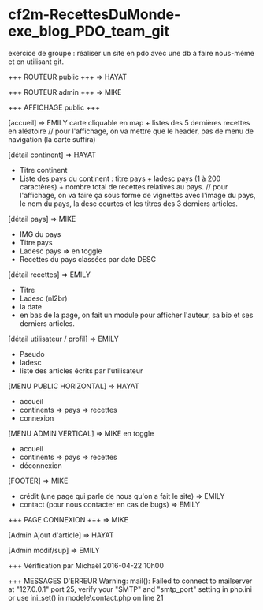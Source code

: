 # cf2m-RecettesDuMonde-exe_blog_PDO_team_git
exercice de groupe : réaliser un site en pdo avec une db à faire nous-même et en utilisant git. 

+++ ROUTEUR public +++
=> HAYAT

+++ ROUTEUR admin +++
=> MIKE

+++ AFFICHAGE public +++

[accueil] => EMILY
carte cliquable en map + listes des 5 dernières recettes en aléatoire
// pour l'affichage, on va mettre que le header, pas de menu de navigation (la carte suffira)

[détail continent] => HAYAT
- Titre continent 
- Liste des pays du continent : titre pays + ladesc pays (1 à 200 caractères) + nombre total de recettes relatives au pays.
// pour l'affichage, on va faire ça sous forme de vignettes avec l'image du pays, le nom du pays, la desc courtes et les titres des 3 derniers articles.

[détail pays] => MIKE

- IMG du pays
- Titre pays
- Ladesc pays => en toggle
- Recettes du pays classées par date DESC

[détail recettes] => EMILY
- Titre
- Ladesc (nl2br)
- la date
- en bas de la page, on fait un module pour afficher l'auteur, sa bio et ses derniers articles.

[détail utilisateur / profil] => EMILY
- Pseudo
- ladesc
- liste des articles écrits par l'utilisateur

[MENU PUBLIC HORIZONTAL] => HAYAT
- accueil
- continents => pays => recettes
- connexion

[MENU ADMIN VERTICAL] => MIKE en toggle
- accueil
- continents => pays => recettes
- déconnexion

[FOOTER] => MIKE
- crédit (une page qui parle de nous qu'on a fait le site) => EMILY
- contact (pour nous contacter en cas de bugs) => EMILY


+++ PAGE CONNEXION +++ => MIKE

[Admin Ajout d'article] => HAYAT

[Admin modif/sup] => EMILY


+++ Vérification par Michaël 2016-04-22 10h00

+++ MESSAGES D'ERREUR
Warning: mail(): Failed to connect to mailserver at "127.0.0.1" port 25, verify your "SMTP" and "smtp_port" setting in php.ini or use ini_set() in modele\contact.php on line 21
